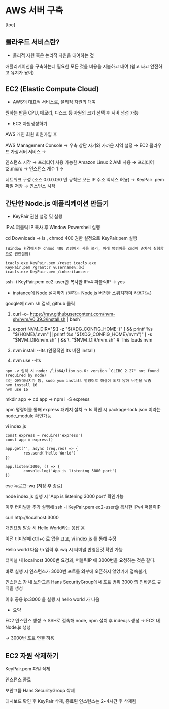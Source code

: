 # AWS 서버 구축

[toc]

## 클라우드 서비스란?

- 물리적 자원 혹은 논리적 자원을 대여하는 것

애플리케이션을 구축하는데 필요한 모든 것을 비용을 지불하고 대여 (쉽고 싸고 안전하고 유지가 용이)



## EC2 (Elastic Compute Cloud)

- AWS의 대표적 서비스로, 물리적 자원의 대여

원하는 만큼 CPU, 메모리, 디스크 등 자원의 크기 선택 후 서버 생성 가능



- EC2 자원생성하기

AWS 개인 회원 회원가입 후

AWS Management Console → 우측 상단 자기와 가까운 지역 설정 → EC2 클라우드 가상서버 서비스 →

인스턴스 시작 → 프리티어 사용 가능한 Amazon Linux 2 AMI 사용 → 프리티어 t2.micro → 인스턴스 개수 1 →

네트워크 구성 (소스 0.0.0.0/0 인 규칙은 모든 IP 주소 액세스 허용) → KeyPair .pem 파일 저장 → 인스턴스 시작



## 간단한 Node.js 애플리케이션 만들기

- KeyPair 권한 설정 및 실행

IPv4 퍼블릭 IP 복사 후 Window Powershell 실행

cd Downloads → ls , chmod 400 권한 설정으로 KeyPair.pem 실행

```
(Window 환경에서는 chmod 400 명령어가 사용 불가, 아래 명령어를 cmd에 순차적 실행함으로 권한설정)

icacls.exe KeyPair.pem /reset icacls.exe 
KeyPair.pem /grant:r %username%:(R) 
icacls.exe KeyPair.pem /inheritance:r
```

ssh -i KeyPair.pem ec2-user@ 복사한 IPv4 퍼블릭IP → yes



- instance에 Node 설치하기 (원하는 Node.js 버전을 스위치하며 사용가능)

google에 nvm sh 검색, github 클릭

1. curl -o- https://raw.githubusercontent.com/nvm-sh/nvm/v0.39.3/install.sh | bash`

2. export NVM_DIR="$([ -z "${XDG_CONFIG_HOME-}" ] && printf %s "${HOME}/.nvm" || printf %s "${XDG_CONFIG_HOME}/nvm")"
   [ -s "$NVM_DIR/nvm.sh" ] && \. "$NVM_DIR/nvm.sh" # This loads nvm
3. nvm install --lts (안정적인 lts 버전 install)
4. nvm use --lts

```
npm -v 입력 시 node: /lib64/libm.so.6: version `GLIBC_2.27' not found (required by node)
라는 에러메세지가 뜸, sudo yum install 명령어로 해결이 되지 않아 버전을 낮춤
nvm install 16
nvm use 16 
```



mkdir app → cd app → npm i -S express 

npm 명령어를 통해 express 패키지 설치 → ls 확인 시 package-lock.json 이라는 node_module 확인가능

vi index.js

```
const express = require('express')
const app = express()

app.get('', async (req,res) => {
        res.send('Hello World')
})

app.listen(3000, () => {
        console.log('App is listening 3000 port')
})
```

esc 누르고 :wq (저장 후 종료)

node index.js 실행 시 'App is listening 3000 port' 확인가능



이후 터미널을 추가 실행해 ssh -i KeyPair.pem ec2-user@ 복사한 IPv4 퍼블릭IP

curl http://localhost:3000

개인요청 발송 시 Hello World라는 응답 옴



이전 터미널에 ctrl+c 로 앱을 끄고, vi index.js 를 통해 수정

Hello world 다음 \n 입력 후 :wq 시 터미널 반영된것 확인 가능



터미널 내 localhost 3000번 요청과, 퍼블릭IP 에 3000번을 요청하는 것은 같다.

바로 실행 시 인스턴스가 3000번 포트를 외부에 오픈하지 않았기에 접속불가, 

인스턴스 창 내 보안그룹 Hans SecurityGroup에서 포트 범위 3000 의 인바운드 규칙을 생성



이후 공용 ip:3000 을 실행 시 hello world 가 나옴



- 요약

EC2 인스턴스 생성 → SSH로 접속해 node, npm 설치 후 index.js 생성 → EC2 내 Node.js 생성

→ 3000번 포트 연결 허용



## EC2 자원 삭제하기

KeyPair.pem 파일 삭제

인스턴스 종료

보안그룹 Hans SecurityGroup 삭제

대시보드 확인 후 KeyPair 삭제, 종료된 인스턴스는 2~4시간 후 삭제됨